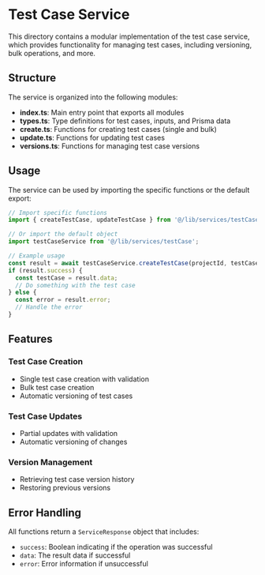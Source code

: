 # Test Case Service

This directory contains a modular implementation of the test case service, which provides functionality for managing test cases, including versioning, bulk operations, and more.

## Structure

The service is organized into the following modules:

- **index.ts**: Main entry point that exports all modules
- **types.ts**: Type definitions for test cases, inputs, and Prisma data
- **create.ts**: Functions for creating test cases (single and bulk)
- **update.ts**: Functions for updating test cases
- **versions.ts**: Functions for managing test case versions

## Usage

The service can be used by importing the specific functions or the default export:

```typescript
// Import specific functions
import { createTestCase, updateTestCase } from '@/lib/services/testCase';

// Or import the default object
import testCaseService from '@/lib/services/testCase';

// Example usage
const result = await testCaseService.createTestCase(projectId, testCaseData);
if (result.success) {
  const testCase = result.data;
  // Do something with the test case
} else {
  const error = result.error;
  // Handle the error
}
```

## Features

### Test Case Creation

- Single test case creation with validation
- Bulk test case creation
- Automatic versioning of test cases

### Test Case Updates

- Partial updates with validation
- Automatic versioning of changes

### Version Management

- Retrieving test case version history
- Restoring previous versions

## Error Handling

All functions return a `ServiceResponse` object that includes:

- `success`: Boolean indicating if the operation was successful
- `data`: The result data if successful
- `error`: Error information if unsuccessful 